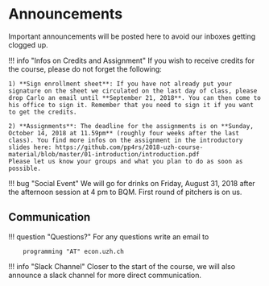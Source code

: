 # Announcements

Important announcements will be posted here to avoid our inboxes getting clogged up.

!!! info "Infos on Credits and Assignment"
	If you wish to receive credits for the course, please do not forget the following:
	
	1) **Sign enrollment sheet**: If you have not already put your signature on the sheet we circulated on the last day of class, please drop Carlo an email until **September 21, 2018**. You can then come to his office to sign it. Remember that you need to sign it if you want to get the credits. 
	
	2) **Assignments**: The deadline for the assignments is on **Sunday, October 14, 2018 at 11.59pm** (roughly four weeks after the last class). You find more infos on the assignment in the introductory slides here: https://github.com/pp4rs/2018-uzh-course-material/blob/master/01-introduction/introduction.pdf
	Please let us know your groups and what you plan to do as soon as possible.

!!! bug "Social Event"
    We will go for drinks on Friday, August 31, 2018 after the afternoon session at
    4 pm to BQM. First round of pitchers is on us.


## Communication

!!! question "Questions?"
    For any questions write an email to

        programming "AT" econ.uzh.ch

!!! info "Slack Channel"
    Closer to the start of the course, we will also announce a slack channel for more direct communication.

<!-- SLACK LATER
If you have questions - direct them to us via [Slack](https://pp4rs.slack.com). There's a 'Direct Message' feature so you can contact us individually as needed, but where possible post messages to a channel that all participants can see.
-->
<!-- HERE IS AN EXAMPLE NOTE BOX -->
<!-- !!! note "YOUR NOTE NAME"
    *Date Posted: YOUR DATE*
    YOUR TEXT -->
